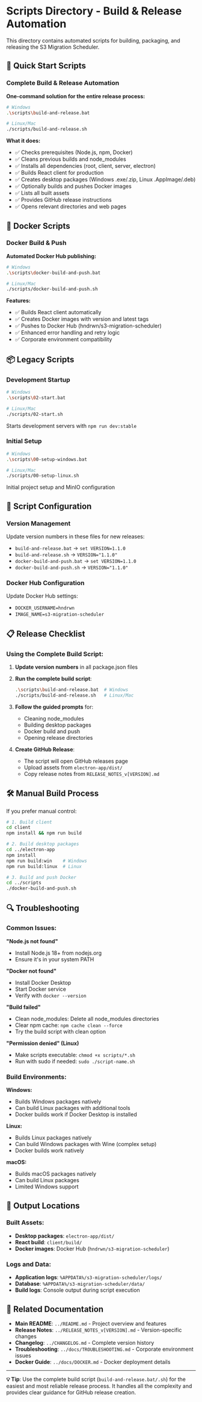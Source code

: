 # Scripts Directory - Build & Release Automation

This directory contains automated scripts for building, packaging, and releasing the S3 Migration Scheduler.

## 🚀 Quick Start Scripts

### Complete Build & Release Automation
**One-command solution for the entire release process:**

```bash
# Windows
.\scripts\build-and-release.bat

# Linux/Mac  
./scripts/build-and-release.sh
```

**What it does:**
- ✅ Checks prerequisites (Node.js, npm, Docker)
- ✅ Cleans previous builds and node_modules
- ✅ Installs all dependencies (root, client, server, electron)
- ✅ Builds React client for production
- ✅ Creates desktop packages (Windows .exe/.zip, Linux .AppImage/.deb)
- ✅ Optionally builds and pushes Docker images
- ✅ Lists all built assets
- ✅ Provides GitHub release instructions
- ✅ Opens relevant directories and web pages

## 🐳 Docker Scripts

### Docker Build & Push
**Automated Docker Hub publishing:**

```bash
# Windows
.\scripts\docker-build-and-push.bat

# Linux/Mac
./scripts/docker-build-and-push.sh
```

**Features:**
- ✅ Builds React client automatically
- ✅ Creates Docker images with version and latest tags
- ✅ Pushes to Docker Hub (hndrwn/s3-migration-scheduler)
- ✅ Enhanced error handling and retry logic
- ✅ Corporate environment compatibility

## 📦 Legacy Scripts

### Development Startup
```bash
# Windows
.\scripts\02-start.bat

# Linux/Mac  
./scripts/02-start.sh
```
Starts development servers with `npm run dev:stable`

### Initial Setup
```bash
# Windows
.\scripts\00-setup-windows.bat

# Linux/Mac
./scripts/00-setup-linux.sh
```
Initial project setup and MinIO configuration

## 🔧 Script Configuration

### Version Management
Update version numbers in these files for new releases:
- `build-and-release.bat` → `set VERSION=1.1.0`
- `build-and-release.sh` → `VERSION="1.1.0"`
- `docker-build-and-push.bat` → `set VERSION=1.1.0`
- `docker-build-and-push.sh` → `VERSION="1.1.0"`

### Docker Hub Configuration
Update Docker Hub settings:
- `DOCKER_USERNAME=hndrwn`
- `IMAGE_NAME=s3-migration-scheduler`

## 📋 Release Checklist

### Using the Complete Build Script:

1. **Update version numbers** in all package.json files
2. **Run the complete build script**:
   ```bash
   .\scripts\build-and-release.bat  # Windows
   ./scripts/build-and-release.sh   # Linux/Mac
   ```
3. **Follow the guided prompts** for:
   - Cleaning node_modules
   - Building desktop packages  
   - Docker build and push
   - Opening release directories

4. **Create GitHub Release**:
   - The script will open GitHub releases page
   - Upload assets from `electron-app/dist/`
   - Copy release notes from `RELEASE_NOTES_v[VERSION].md`

## 🛠️ Manual Build Process

If you prefer manual control:

```bash
# 1. Build client
cd client
npm install && npm run build

# 2. Build desktop packages
cd ../electron-app  
npm install
npm run build:win    # Windows
npm run build:linux  # Linux

# 3. Build and push Docker
cd ../scripts
./docker-build-and-push.sh
```

## 🔍 Troubleshooting

### Common Issues:

**"Node.js not found"**
- Install Node.js 18+ from nodejs.org
- Ensure it's in your system PATH

**"Docker not found"**
- Install Docker Desktop
- Start Docker service
- Verify with `docker --version`

**"Build failed"**
- Clean node_modules: Delete all node_modules directories
- Clear npm cache: `npm cache clean --force`
- Try the build script with clean option

**"Permission denied" (Linux)**
- Make scripts executable: `chmod +x scripts/*.sh`
- Run with sudo if needed: `sudo ./script-name.sh`

### Build Environments:

**Windows:**
- Builds Windows packages natively
- Can build Linux packages with additional tools
- Docker builds work if Docker Desktop is installed

**Linux:**
- Builds Linux packages natively  
- Can build Windows packages with Wine (complex setup)
- Docker builds work natively

**macOS:**
- Builds macOS packages natively
- Can build Linux packages
- Limited Windows support

## 📁 Output Locations

### Built Assets:
- **Desktop packages**: `electron-app/dist/`
- **React build**: `client/build/`
- **Docker images**: Docker Hub (`hndrwn/s3-migration-scheduler`)

### Logs and Data:
- **Application logs**: `%APPDATA%/s3-migration-scheduler/logs/`
- **Database**: `%APPDATA%/s3-migration-scheduler/data/`
- **Build logs**: Console output during script execution

## 🔗 Related Documentation

- **Main README**: `../README.md` - Project overview and features
- **Release Notes**: `../RELEASE_NOTES_v[VERSION].md` - Version-specific changes
- **Changelog**: `../CHANGELOG.md` - Complete version history
- **Troubleshooting**: `../docs/TROUBLESHOOTING.md` - Corporate environment issues
- **Docker Guide**: `../docs/DOCKER.md` - Docker deployment details

---

**💡 Tip**: Use the complete build script (`build-and-release.bat/.sh`) for the easiest and most reliable release process. It handles all the complexity and provides clear guidance for GitHub release creation.